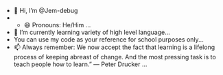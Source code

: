- 👋 Hi, I’m @Jem-debug
- - 😄 Pronouns: He/Him ...
- 🌱 I’m currently learning variety of high level language...
- You can use my code as your reference for school purposes only...
- 📫 Always remember: We now accept the fact that learning is a lifelong process of keeping abreast of change. And the most pressing task is to teach people how to learn.” — Peter Drucker ...


<!---
Jem-debug/Jem-debug is a ✨ special ✨ repository because its `README.md` (this file) appears on your GitHub profile.
You can click the Preview link to take a look at your changes.
--->
